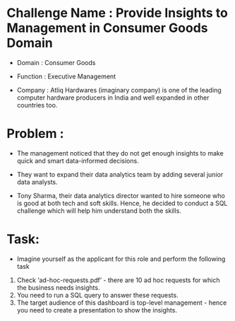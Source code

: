 # Challenge Name :  Provide Insights to Management in Consumer Goods Domain


* Domain :  Consumer Goods 
* Function : Executive Management



* Company : Atliq Hardwares (imaginary company) is one of the leading computer hardware producers in India and well expanded in other countries too.

# Problem :

- The management noticed that they do not get enough insights to make quick and smart data-informed decisions. 

- They want to expand their data analytics team by adding several junior data analysts. 

- Tony Sharma, their data analytics director wanted to hire someone who is good at both tech and soft skills. Hence, he decided to conduct a SQL challenge which will help him understand both the skills.

# Task:  

- Imagine yourself as the applicant for this role and perform the following task

1.    Check ‘ad-hoc-requests.pdf’ - there are 10 ad hoc requests for which the business needs insights.
2.    You need to run a SQL query to answer these requests. 
3.    The target audience of this dashboard is top-level management - hence you need to create a presentation to show the insights.


 
